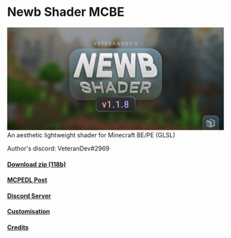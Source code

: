 # Newb Shader MCBE  
![Newb Shader 1.1.8 thumbnail](/.docs/newb_thumbnail.png)
An aesthetic lightweight shader for Minecraft BE/PE (GLSL)

Author's discord: VeteranDev#2969

#### [Download zip (118b)](https://github.com/devendrn/newb-shader-mcbe/archive/main.zip)  
#### [MCPEDL Post](https://mcpedl.com/newb-shader/)  
#### [Discord Server](https://discord.gg/Cc4qsgHcYm)  
#### [Customisation](/.docs/how_to_config.md)  
#### [Credits](/.docs/credits.md)
